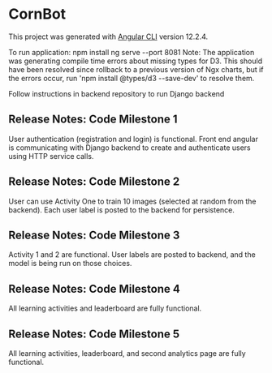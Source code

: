 # CornBot

This project was generated with [Angular CLI](https://github.com/angular/angular-cli) version 12.2.4.

To run application: npm install
ng serve --port 8081
Note: The application was generating compile time errors about missing types for D3. This should have been resolved since rollback to a previous version of Ngx charts, but if the errors occur, run 'npm install @types/d3 --save-dev' to resolve them. 

Follow instructions in backend repository to run Django backend

## Release Notes: Code Milestone 1

User authentication (registration and login) is functional. Front end angular is communicating with Django backend to create and authenticate users using HTTP service calls. 

## Release Notes: Code Milestone 2

User can use Activity One to train 10 images (selected at random from the backend). Each user label is posted to the backend for persistence. 

## Release Notes: Code Milestone 3

Activity 1 and 2 are functional. User labels are posted to backend, and the model is being run on those choices. 

## Release Notes: Code Milestone 4

All learning activities and leaderboard are fully functional. 

## Release Notes: Code Milestone 5

All learning activities, leaderboard, and second analytics page are fully functional. 
